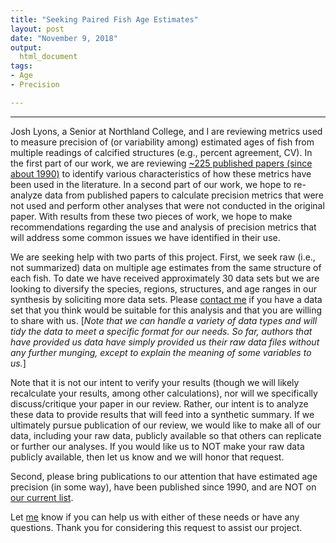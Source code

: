 ```yaml
---
title: "Seeking Paired Fish Age Estimates"
layout: post
date: "November 9, 2018"
output:
  html_document
tags:
- Age
- Precision

---
```



----

Josh Lyons, a Senior at Northland College, and I are reviewing metrics used to measure precision of (or variability among) estimated ages of fish from multiple readings of calcified structures (e.g., percent agreement, CV). In the first part of our work, we are reviewing [~225 published papers (since about 1990)](https://github.com/droglenc/AgePrecision/blob/master/docs/LitReview_List.pdf) to identify various characteristics of how these metrics have been used in the literature. In a second part of our work, we hope to re-analyze data from published papers to calculate precision metrics that were not used and perform other analyses that were not conducted in the original paper. With results from these two pieces of work, we hope to make recommendations regarding the use and analysis of precision metrics that will address some common issues we have identified in their use.

We are seeking help with two parts of this project. First, we seek raw (i.e., not summarized) data on multiple age estimates from the same structure of each fish. To date we have received approximately 30 data sets but we are looking to diversify the species, regions, structures, and age ranges in our synthesis by soliciting more data sets. Please [contact me](mailto:derek@derekogle.com) if you have a data set that you think would be suitable for this analysis and that you are willing to share with us. [*Note that we can handle a variety of data types and will tidy the data to meet a specific format for our needs. So far, authors that have provided us data have simply provided us their raw data files without any further munging, except to explain the meaning of some variables to us.*]

Note that it is not our intent to verify your results (though we will likely recalculate your results, among other calculations), nor will we specifically discuss/critique your paper in our review. Rather, our intent is to analyze these data to provide results that will feed into a synthetic summary. If we ultimately pursue publication of our review, we would like to make all of our data, including your raw data, publicly available so that others can replicate or further our analyses. If you would like us to NOT make your raw data publicly available, then let us know and we will honor that request.

Second, please bring publications to our attention that have estimated age precision (in some way), have been published since 1990, and are NOT on [our current list](https://github.com/droglenc/AgePrecision/blob/master/docs/LitReview_List.pdf).

Let [me](mailto:derek@derekogle.com) know if you can help us with either of these needs or have any questions. Thank you for considering this request to assist our project.
